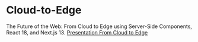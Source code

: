 # Cloud-to-Edge
The Future of the Web: From Cloud to Edge using Server-Side Components, React 18, and Next.js 13.
[Presentation From Cloud to Edge](https://docs.google.com/presentation/d/1Xv9tNejeVPX22-c2_WO2MYCXZT-hVxNC60so7rBOr9I/edit?usp=sharing)
